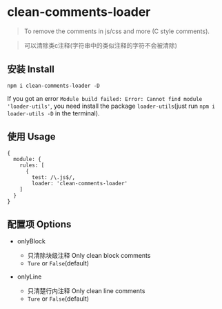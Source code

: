 # clean-comments-loader

> To remove the comments in js/css and more (C style comments).

> 可以清除类c注释(字符串中的类似注释的字符不会被清除)

## 安装 Install

`npm i clean-comments-loader -D`

If you got an error `Module build failed: Error: Cannot find module 'loader-utils'`, you need install the package `loader-utils`(just run `npm i loader-utils -D` in the terminal).

## 使用 Usage

```
{
  module: {
    rules: [
      {
        test: /\.js$/,
        loader: 'clean-comments-loader'
    ]
  }
}
```

## 配置项 Options

- onlyBlock
  - 只清除块级注释 Only clean block comments
  - `Ture` or `False`(default)

- onlyLine
  - 只清楚行内注释 Only clean line comments
  - `Ture` or `False`(default)
